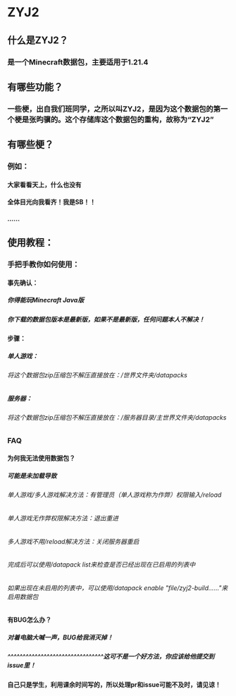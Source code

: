 # ZYJ2
## 什么是ZYJ2？
### 是一个Minecraft数据包，主要适用于1.21.4
## 有哪些功能？
### 一些梗，出自我们班同学，之所以叫ZYJ2，是因为这个数据包的第一个梗是张昀骥的。这个存储库这个数据包的重构，故称为“ZYJ2”
## 有哪些梗？
### 例如：
#### 大家看看天上，什么也没有
#### 全体目光向我看齐！我是SB！！
#### ……
## 使用教程：
### 手把手教你如何使用：
#### 事先确认：
##### 你得能玩Minecraft Java版
##### 你下载的数据包版本是最新版，如果不是最新版，任何问题本人不解决！
#### 步骤：
##### 单人游戏：
###### 将这个数据包zip压缩包不解压直接放在：/世界文件夹/datapacks
##### 服务器：
###### 将这个数据包zip压缩包不解压直接放在：/服务器目录/主世界文件夹/datapacks
### FAQ
#### 为何我无法使用数据包？
##### 可能是未加载导致
###### 单人游戏/多人游戏解决方法：有管理员（单人游戏称为作弊）权限输入/reload
###### 单人游戏无作弊权限解决方法：退出重进
###### 多人游戏不用/reload解决方法：关闭服务器重启
###### 完成后可以使用/datapack list来检查是否已经出现在已启用的列表中
###### 如果出现在未启用的列表中，可以使用/datapack enable "file/zyj2-build......"来启用数据包
#### 有BUG怎么办？
##### 对着电脑大喊一声，BUG给我消灭掉！
##### ^^^^^^^^^^^^^^^^^^^^^^^^^^^^^^^^这可不是一个好方法，你应该给他提交到issue里！
#### 自己只是学生，利用课余时间写的，所以处理pr和issue可能不及时，请见谅！
